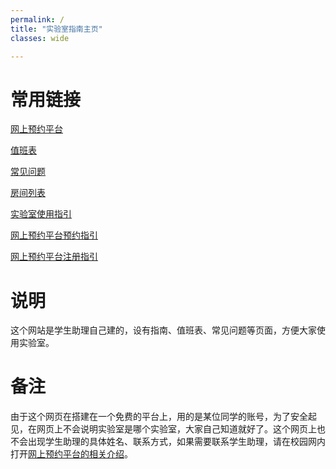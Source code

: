 ```yaml
---
permalink: /
title: "实验室指南主页"
classes: wide

---
```


# 常用链接

[网上预约平台](http://222.200.170.55:8081)

[值班表](https://neutrino3316.github.io/balyspusys/docs/rota/)

[常见问题](https://neutrino3316.github.io/balyspusys/QandA/navigation/)

[房间列表](https://neutrino3316.github.io/balyspusys/docs/room_list/)

[实验室使用指引](https://neutrino3316.github.io/balyspusys/docs/03_lab_usage_tutorials/)

[网上预约平台预约指引](https://neutrino3316.github.io/balyspusys/docs/02_appointment_tutorials/)

[网上预约平台注册指引](https://neutrino3316.github.io/balyspusys/docs/01_sign_up_tutorials/)

# 说明

这个网站是学生助理自己建的，设有指南、值班表、常见问题等页面，方便大家使用实验室。

# 备注

由于这个网页在搭建在一个免费的平台上，用的是某位同学的账号，为了安全起见，在网页上不会说明实验室是哪个实验室，大家自己知道就好了。这个网页上也不会出现学生助理的具体姓名、联系方式，如果需要联系学生助理，请在校园网内打开[网上预约平台的相关介绍](http://222.200.170.55:8081/Article/Show/bbaefae3-980d-46e8-8e7b-0bc62b172066?ArticleCategoryId=24be7c18-d686-4f5c-a086-4e03d5a92bb5&XPath=000)。

